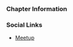 ### Chapter Information


### Social Links
* [Meetup](https://www.meetup.com/OWASP-Liverpool-Chapter)

